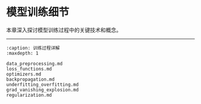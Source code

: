 # 模型训练细节

本章深入探讨模型训练过程中的关键技术和概念。

---

```{toctree}
:caption: 训练过程详解
:maxdepth: 1

data_preprocessing.md
loss_functions.md
optimizers.md
backpropagation.md
underfitting_overfitting.md
grad_vanishing_explosion.md
regularization.md
```
